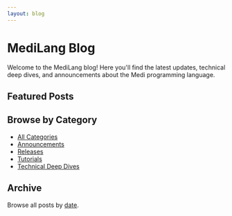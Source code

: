 ```yaml
---
layout: blog
---
```


# MediLang Blog

Welcome to the MediLang blog! Here you'll find the latest updates, technical deep dives, and announcements about the Medi programming language.

## Featured Posts

<!-- Blog posts will be automatically inserted here -->

## Browse by Category

- [All Categories](/blog/categories/)
- [Announcements](/blog/categories/announcements/)
- [Releases](/blog/categories/releases/)
- [Tutorials](/blog/categories/tutorials/)
- [Technical Deep Dives](/blog/categories/technical/)

## Archive

Browse all posts by [date](/blog/archive/).
